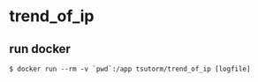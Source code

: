 # trend_of_ip


## run docker

```
$ docker run --rm -v `pwd`:/app tsutorm/trend_of_ip [logfile]
```
